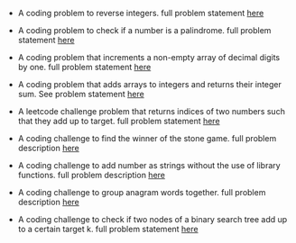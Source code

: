 * A coding problem to reverse integers. full problem statement [here](https://leetcode.com/problems/reverse-integer/)

* A coding problem to check if a number is a palindrome. full problem statement [here](https://leetcode.com/problems/palindrome-number/)


* A coding problem that increments a non-empty array of decimal digits by one. full problem statement [here](https://leetcode.com/problems/plus-one/)

* A coding problem that adds arrays to integers and returns their integer sum. See problem statement [here](https://leetcode.com/problems/add-to-array-form-of-integer/)

* A leetcode challenge problem that returns indices of  two numbers such that they add up to target. full problem statement [here](https://leetcode.com/explore/challenge/card/august-leetcoding-challenge-2021/613/week-1-august-1st-august-7th/3836/)

* A coding challenge to find the winner of the stone game. full problem description [here](https://leetcode.com/explore/challenge/card/august-leetcoding-challenge-2021/613/week-1-august-1st-august-7th/3870/)

* A coding challenge to add number as strings without the use of library functions. full problem description [here](https://leetcode.com/explore/challenge/card/august-leetcoding-challenge-2021/614/week-2-august-8th-august-14th/3876/)

* A coding challenge to group anagram words together. full problem description [here](https://leetcode.com/explore/challenge/card/august-leetcoding-challenge-2021/614/week-2-august-8th-august-14th/3887/)

* A coding challenge to check if two nodes of a binary search tree add up to a certain target k. full problem statement [here](https://leetcode.com/explore/challenge/card/august-leetcoding-challenge-2021/616/week-4-august-22nd-august-28th/3908/)
